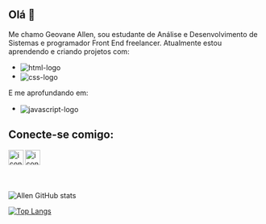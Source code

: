 ## Olá 👋

Me chamo Geovane Allen, sou estudante de Análise e Desenvolvimento de Sistemas e programador Front End freelancer. Atualmente estou aprendendo e criando projetos com:
  - <img src="https://img.shields.io/badge/HTML5-E34F26?style=for-the-badge&logo=html5&logoColor=white" alt="html-logo" align="center"/>
  - <img src="https://img.shields.io/badge/CSS3-1572B6?style=for-the-badge&logo=css3&logoColor=white" alt="css-logo" align="center"/>

E me aprofundando em:
  - <img src="https://img.shields.io/badge/JavaScript-F7DF1E?style=for-the-badge&logo=javascript&logoColor=black" alt="javascript-logo" align="center"/>


## Conecte-se comigo:
<p>
  <a href="https://www.instagram.com/geovaneallen23/"><img src="https://cdn.jsdelivr.net/npm/simple-icons@v3/icons/instagram.svg" alt="icone do instagram" align="left" width="30px"/></a>
  <a href="https://www.linkedin.com/in/geovane-allen-679169257/"><img src="https://cdn.jsdelivr.net/npm/simple-icons@v3/icons/linkedin.svg" alt="icone do linkedin" align="left" width="30px"/></a>
</p>
<br/>
<br/>
<br/>
<br/>

![Allen GitHub stats](https://github-readme-stats.vercel.app/api?username=g-allen23&show_icons=true&theme=merko)

[![Top Langs](https://github-readme-stats.vercel.app/api/top-langs/?username=g-allen23)](https://github.com/anuraghazra/github-readme-stats)
